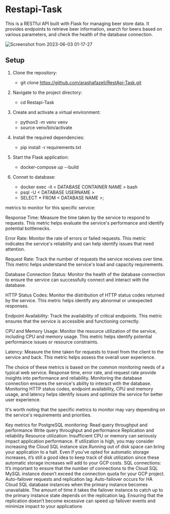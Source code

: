# Restapi-Task

This is a RESTful API built with Flask for managing beer store data. It provides endpoints to retrieve beer information, search for beers based on various parameters, and check the health of the database connection.

![Screenshot from 2023-06-03 01-17-27](https://github.com/arashafazeli/RestApi-Task/assets/90246599/75e1d6e1-a07f-4e71-9e62-98485ed5c906)

         
## Setup
1. Clone the repository: 
    - git clone https://github.com/arashafazeli/RestApi-Task.git
2. Navigate to the project directory:
    - cd Restapi-Task
3. Create and activate a virtual environment:
    - python3 -m venv venv
    - source venv/bin/activate
4. Install the required dependencies:
    - pip install -r requirements.txt
5. Start the Flask application:
    - docker-compose up --build
6. Connet to database:

    - docker exec -it < DATABASE CONTAINER NAME > bash
    - psql -U < DATABASE USERNAME >
    - SELECT * FROM < DATABASE NAME >;

metrics to monitor for this specific service:

Response Time: Measure the time taken by the service to respond to requests. This metric helps evaluate the service's performance and identify potential bottlenecks.

Error Rate: Monitor the rate of errors or failed requests. This metric indicates the service's reliability and can help identify issues that need attention.

Request Rate: Track the number of requests the service receives over time. This metric helps understand the service's load and capacity requirements.

Database Connection Status: Monitor the health of the database connection to ensure the service can successfully connect and interact with the database.

HTTP Status Codes: Monitor the distribution of HTTP status codes returned by the service. This metric helps identify any abnormal or unexpected responses.

Endpoint Availability: Track the availability of critical endpoints. This metric ensures that the service is accessible and functioning correctly.

CPU and Memory Usage: Monitor the resource utilization of the service, including CPU and memory usage. This metric helps identify potential performance issues or resource constraints.

Latency: Measure the time taken for requests to travel from the client to the service and back. This metric helps assess the overall user experience.

The choice of these metrics is based on the common monitoring needs of a typical web service. Response time, error rate, and request rate provide insights into performance and reliability. Monitoring the database connection ensures the service's ability to interact with the database. Monitoring HTTP status codes, endpoint availability, CPU and memory usage, and latency helps identify issues and optimize the service for better user experience.

It's worth noting that the specific metrics to monitor may vary depending on the service's requirements and priorities.

Key metrics for PostgreSQL monitoring:
Read query throughput and performance
Write query throughput and performance
Replication and reliability
Resource utilization: Insufficient CPU or memory can seriously impact application performance. If utilization is high, you may consider increasing the Cloud SQL instance size.Running out of disk space can bring your application to a halt. Even if you’ve opted for automatic storage increases, it’s still a good idea to keep track of disk utilization since these automatic storage increases will add to your GCP costs.
SQL connections: It’s important to ensure that the number of connections to the Cloud SQL MySQL instance doesn’t exceed the connection quota for your GCP project.
Auto-failover requests and replication lag: Auto-failover occurs for HA Cloud SQL database instances when the primary instance becomes unavailable. The amount of time it takes the failover instance to catch up to the primary instance state depends on the replication lag. Ensuring that the replication doesn’t become excessive can speed up failover events and minimize impact to your applications